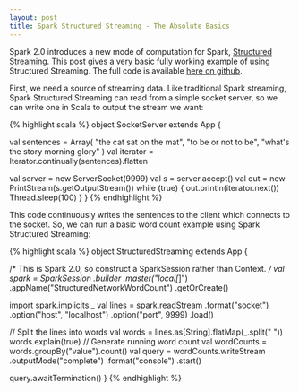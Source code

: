 ```yaml
---
layout: post
title: Spark Structured Streaming - The Absolute Basics
---
```


Spark 2.0 introduces a new mode of computation for Spark,
[Structured Streaming](https://databricks.com/blog/2016/07/28/structured-streaming-in-apache-spark.html).
This post gives a very basic fully working example of using Structured Streaming.
The full code is available [here on github](https://github.com/mattinbits/blog_examples/tree/master/spark-structured-streaming-example).

First, we need a source of streaming data. Like traditional Spark streaming,
Spark Structured Streaming can read from a simple socket server, so we can write
one in Scala to output the stream we want:

{% highlight scala %}
object SocketServer extends App {

  val sentences = Array(
    "the cat sat on the mat",
    "to be or not to be",
    "what's the story morning glory"
  )
  val iterator = Iterator.continually(sentences).flatten

  val server = new ServerSocket(9999)
  val s = server.accept()
  val out = new PrintStream(s.getOutputStream())
  while (true) {
    out.println(iterator.next())
    Thread.sleep(100)
  }
}
{% endhighlight %}

This code continuously writes the sentences to the client which connects to the socket.
So, we can run a basic word count example using Spark Structured Streaming:

{% highlight scala %}
object StructuredStreaming extends App {

  /*
    This is Spark 2.0, so  construct a
    SparkSession rather than Context.
   */
  val spark = SparkSession
    .builder
    .master("local[*]")
    .appName("StructuredNetworkWordCount")
    .getOrCreate()

  import spark.implicits._
  val lines = spark.readStream
    .format("socket")
    .option("host", "localhost")
    .option("port", 9999)
    .load()

  // Split the lines into words
  val words = lines.as[String].flatMap(_.split(" "))
  words.explain(true)
  // Generate running word count
  val wordCounts = words.groupBy("value").count()
  val query = wordCounts.writeStream
    .outputMode("complete")
    .format("console")
    .start()

  query.awaitTermination()
}
{% endhighlight %}
